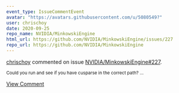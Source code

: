 ```yaml
---
event_type: IssueCommentEvent
avatar: "https://avatars.githubusercontent.com/u/5080549?"
user: chrischoy
date: 2020-09-25
repo_name: NVIDIA/MinkowskiEngine
html_url: https://github.com/NVIDIA/MinkowskiEngine/issues/227
repo_url: https://github.com/NVIDIA/MinkowskiEngine
---
```


<a href='https://github.com/chrischoy' target='_blank'>chrischoy</a> commented on issue <a href='https://github.com/NVIDIA/MinkowskiEngine/issues/227' target='_blank'>NVIDIA/MinkowskiEngine#227</a>.

<small>Could you run and see if you have cusparse in the correct path?...</small>

<a href='https://github.com/NVIDIA/MinkowskiEngine/issues/227' target='_blank'>View Comment</a>
